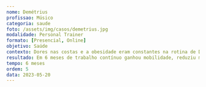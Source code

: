 ```yaml
---
nome: Demétrius
profissao: Músico
categoria: saude
foto: /assets/img/casos/demetrius.jpg
modalidade: Personal Trainer
formato: [Presencial, Online]
objetivo: Saúde
contexto: Dores nas costas e a obesidade eram constantes na rotina de Demétrius, limitando sua energia no palco e no dia a dia.
resultado: Em 6 meses de trabalho contínuo ganhou mobilidade, reduziu medidas e voltou a ter disposição para tocar com confiança.
tempo: 6 meses
ordem: 5
data: 2023-05-20
---
```

